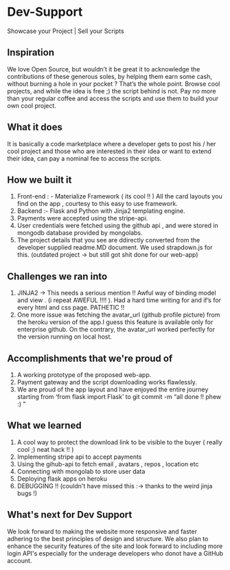 # Dev-Support
Showcase your Project  | Sell your Scripts 


## Inspiration
We love Open Source, but wouldn’t it be great it to acknowledge the contributions of these generous soles, by helping them earn some cash, without burning a hole in your pocket ? That’s the whole point. Browse cool projects, and while the idea is free ;) the script behind is not. Pay no more than your regular coffee and access the scripts and use them to build your own cool project.

## What it does
It is basically a code marketplace where a developer gets to post his / her cool project and those who are interested in their idea or want to extend their idea, can pay a nominal fee to access the scripts.

## How we built it
1. Front-end : - Materialize Framework ( its cool !! ) All the card layouts you find on the app , courtesy to this easy to use framework. 
2. Backend :- Flask and Python with Jinja2 templating engine.
3. Payments were accepted using the stripe-api.
4. User credentials were fetched using the github api , and were stored in mongodb database provided by mongolabs.
5. The project details that you see are ddirectly converted from the developer supplied readme.MD document. We used strapdown.js for this. (outdated project -> but still got shit done for our web-app) 


## Challenges we ran into
1. JINJA2 → This needs a serious mention !! Awful way of binding model and view . (i repeat AWEFUL !!!! ). Had a hard time writing for and if’s for every html and css page. PATHETIC !! 
2. One more issue was fetching the avatar_url (github profile picture) from the heroku version of the app.I guess this feature is available only for enterprise github. On the contrary, the avatar_url worked perfectly for the version running on local host.

## Accomplishments that we're proud of
1. A working prototype of the proposed web-app.
2. Payment gateway and the script downloading works flawlessly.
3. We are proud of the app layout and have enjoyed the entire journey starting from ‘from flask import Flask’ to git commit -m “all done !! phew :) ”

## What we learned
1. A cool way to protect the download link to be visible to the buyer ( really cool ;) neat hack !! )
2. Implementing stripe api to accept payments
3. Using the gihub-api to fetch email , avatars , repos , location etc 
4. Connecting with mongolab to store user data
5. Deploying flask apps on heroku
6. DEBUGGING !! (couldn't have missed this :-> thanks to the weird jinja bugs !)

## What's next for Dev Support
We look forward to making the website more responsive and faster adhering to the best principles of design and structure. We also plan to enhance the security features of the site and look forward to including more login API's especially for the underage developers who donot have a GitHub account.
